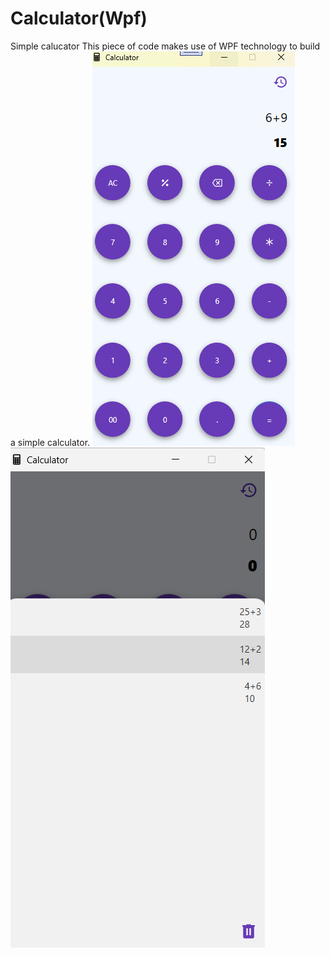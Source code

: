 # Calculator(Wpf)
Simple calucator
This piece of code makes use of WPF technology to build a simple calculator.
![image](https://github.com/djaliloua/Calculator/blob/master/image.png)<br />
![image](https://github.com/djaliloua/Calculator/blob/master/image2.png)
